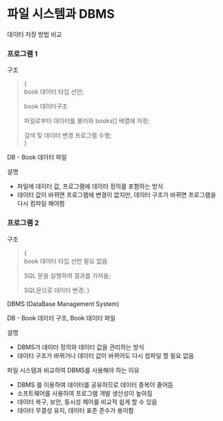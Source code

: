 # 파일 시스템과 DBMS

데이터 저장 방법 비교

### 프로그램 1

구조
>{  
>book 데이터 타입 선언;
> 
>book 데이터구조
> 
>파일로부터 데이터를 불러와 books[] 배열에 저장;
>
>검색 및 데이터 변경 프로그램 수행;  
}

DB - Book 데이터 파일


설명

- 파일에 데이터 값, 프로그램에 데이터 정의를 포함하는 방식
- 데이터 값이 바뀌면 프로그램에 변경이 없지만, 데이터 구조가 바뀌면 프로그램을 다시 컴파일 해야함

### 프로그램 2

구조
>{  
>book 데이터 타입 선언 필요 없음
>
>SQL 문을 실행하여 결과를 가져옴;
>
>
>SQL문으로 데이터 변경;
}

DBMS (DataBase Management System)

DB - Book 데이터 구조, Book 데이터 파일

설명

- DBMS가 데이터 정의와 데이터 값을 관리하는 방식
- 데이터 구조가 바뀌거나 데이터 값이 바뀌어도 다시 컴파일 할 필요 없음


파일 시스템과 비교하여 DBMS를 사용해야 하는 이유

- DBMS 를 이용하여 데이터를 공유하므로 데이터 중복이 줄어듬
- 소프트웨어를 사용하여 프로그램 개발 생산성이 높아짐
- 데이터 복구, 보안, 동시성 제어를 비교적 쉽게 할 수 있음
- 데이터 무결성 유지, 데이터 표준 준수가 용이함